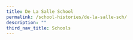 ```yaml
---
title: De La Salle School
permalink: /school-histories/de-la-salle-sch/
description: ""
third_nav_title: Schools
---
```



